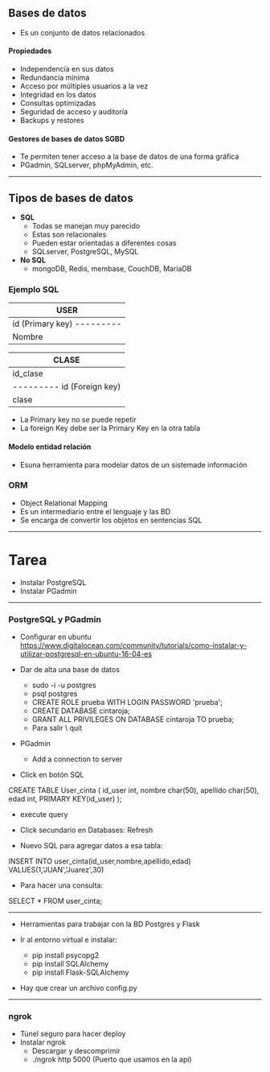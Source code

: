 ## Bases de datos
* Es un conjunto de datos relacionados


#### Propiedades
* Independencia en sus datos
* Redundancia mínima
* Acceso por múltiples usuarios a la vez
* Integridad en los datos
* Consultas optimizadas
* Seguridad de acceso y auditoría
* Backups y restores


#### Gestores de bases de datos SGBD
* Te permiten tener acceso a la base de datos de una forma gráfica
* PGadmin, SQLserver, phpMyAdmin, etc.

----

## Tipos de bases de datos
* **SQL**
  * Todas se manejan muy parecido
  * Estas son relacionales
  * Pueden estar orientadas a diferentes cosas
  * SQLserver, PostgreSQL, MySQL
* **No SQL**
  * mongoDB, Redis, membase, CouchDB, MariaDB

### Ejemplo SQL

|USER|
|-|
|id (Primary key) ---------|
|Nombre|

|CLASE|
|-|
|id_clase|
|--------- id (Foreign key)|
|clase|

* La Primary key no se puede repetir
* La foreign Key debe ser la Primary Key en la otra tabla

#### Modelo entidad relación
* Esuna herramienta para modelar datos de un sistemade información

### ORM
* Object Relational Mapping
* Es un intermediario entre el lenguaje y las BD
* Se encarga de convertir los objetos en sentencias SQL

---

# Tarea

* Instalar PostgreSQL
* Instalar PGadmin

---


### PostgreSQL y PGadmin
* Configurar en ubuntu https://www.digitalocean.com/community/tutorials/como-instalar-y-utilizar-postgresql-en-ubuntu-16-04-es
* Dar de alta una base de datos
  * sudo -i -u postgres
  * psql postgres
  * CREATE ROLE prueba WITH LOGIN PASSWORD 'prueba';
  * CREATE DATABASE cintaroja;
  * GRANT ALL PRIVILEGES ON DATABASE cintaroja TO prueba;
  * Para salir \ quit
* PGadmin
  * Add a connection to server

* Click en botón SQL

CREATE TABLE User_cinta (
id_user int,
nombre char(50),
apellido char(50),
edad int,
PRIMARY KEY(id_user)
);

* execute query
* Click secundario en Databases: Refresh

* Nuevo SQL para agregar datos a esa tabla:

INSERT INTO user_cinta(id_user,nombre,apellido,edad) VALUES(1,'JUAN','Juarez',30)

* Para hacer una consulta:

SELECT * FROM user_cinta;

---

* Herramientas para trabajar con la BD Postgres y Flask
* Ir al entorno virtual e instalar:
  * pip install psycopg2
  * pip install SQLAlchemy
  * pip install Flask-SQLAlchemy

* Hay que crear un archivo config.py

---

### ngrok
* Túnel seguro para hacer deploy
* Instalar ngrok
  * Descargar y descomprimir
  * ./ngrok http 5000 (Puerto que usamos en la api)
